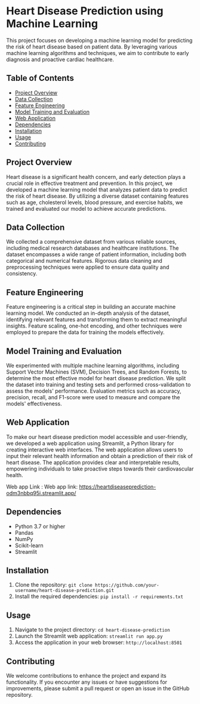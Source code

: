 # Heart Disease Prediction using Machine Learning

This project focuses on developing a machine learning model for predicting the risk of heart disease based on patient data. By leveraging various machine learning algorithms and techniques, we aim to contribute to early diagnosis and proactive cardiac healthcare.

## Table of Contents

- [Project Overview](#project-overview)
- [Data Collection](#data-collection)
- [Feature Engineering](#feature-engineering)
- [Model Training and Evaluation](#model-training-and-evaluation)
- [Web Application](#web-application)
- [Dependencies](#dependencies)
- [Installation](#installation)
- [Usage](#usage)
- [Contributing](#contributing)


## Project Overview

Heart disease is a significant health concern, and early detection plays a crucial role in effective treatment and prevention. In this project, we developed a machine learning model that analyzes patient data to predict the risk of heart disease. By utilizing a diverse dataset containing features such as age, cholesterol levels, blood pressure, and exercise habits, we trained and evaluated our model to achieve accurate predictions.

## Data Collection

We collected a comprehensive dataset from various reliable sources, including medical research databases and healthcare institutions. The dataset encompasses a wide range of patient information, including both categorical and numerical features. Rigorous data cleaning and preprocessing techniques were applied to ensure data quality and consistency.

## Feature Engineering

Feature engineering is a critical step in building an accurate machine learning model. We conducted an in-depth analysis of the dataset, identifying relevant features and transforming them to extract meaningful insights. Feature scaling, one-hot encoding, and other techniques were employed to prepare the data for training the models effectively.

## Model Training and Evaluation

We experimented with multiple machine learning algorithms, including Support Vector Machines (SVM), Decision Trees, and Random Forests, to determine the most effective model for heart disease prediction. We split the dataset into training and testing sets and performed cross-validation to assess the models' performance. Evaluation metrics such as accuracy, precision, recall, and F1-score were used to measure and compare the models' effectiveness.

## Web Application

To make our heart disease prediction model accessible and user-friendly, we developed a web application using Streamlit, a Python library for creating interactive web interfaces. The web application allows users to input their relevant health information and obtain a prediction of their risk of heart disease. The application provides clear and interpretable results, empowering individuals to take proactive steps towards their cardiovascular health.

Web app Link : Web app link: https://heartdiseaseprediction-odm3nbbq95i.streamlit.app/
## Dependencies

- Python 3.7 or higher
- Pandas
- NumPy
- Scikit-learn
- Streamlit

## Installation

1. Clone the repository: `git clone https://github.com/your-username/heart-disease-prediction.git`
2. Install the required dependencies: `pip install -r requirements.txt`

## Usage

1. Navigate to the project directory: `cd heart-disease-prediction`
2. Launch the Streamlit web application: `streamlit run app.py`
3. Access the application in your web browser: `http://localhost:8501`

## Contributing

We welcome contributions to enhance the project and expand its functionality. If you encounter any issues or have suggestions for improvements, please submit a pull request or open an issue in the GitHub repository.


